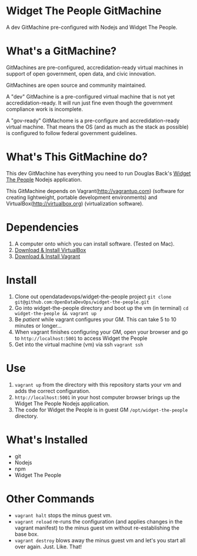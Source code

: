 Widget The People GitMachine
============================

A dev GitMachine pre-configured with Nodejs and Widget The People.

# What's a GitMachine?

GitMachines are pre-configured, accredidation-ready virtual machines in support of open government, open data, and civic innovation.

GitMachines are open source and community maintained.

A "dev" GitMachine is a pre-configured virtual machine that is not yet accredidation-ready. It will run just fine even though the government compliance work is incomplete.

A "gov-ready" GitMachome is a pre-configure and accredidation-ready virtual machine. That means the OS (and as much as the stack as possible) is configured to follow federal government guidelines.

# What's This GitMachine do?

This dev GitMachine has everything you need to run Douglas Back's [Widget The People](https://github.com/douglasback/widget-the-people) Nodejs application.

This GitMachine depends on Vagrant(http://vagrantup.com) (software for creating lightweight, portable development environments) and VirtualBox(http://virtualbox.org) (virtualization software).


# Dependencies

1. A computer onto which you can install software. (Tested on Mac).
2. [Download & Install VirtualBox](https://www.virtualbox.org/wiki/Downloads)
3. [Download & Install Vagrant](http://downloads.vagrantup.com/)
 
# Install

1. Clone out opendatadevops/widget-the-people project `git clone git@github.com:OpenDataDevOps/widget-the-people.git`
2. Go into widget-the-people directory and boot up the vm (in terminal) `cd widget-the-people && vagrant up`
3. Be _patient_ while vagrant configures your GM. This can take 5 to 10 minutes or longer...
4. When vagrant finishes configuring your GM, open your browser and go to `http://localhost:5001` to access Widget the People
5. Get into the virtual machine (vm) via ssh `vagrant ssh`


# Use

1. `vagrant up` from the directory with this repository starts your vm and adds the correct configuration.
2. `http://localhost:5001` in your host computer browser brings up the Widget The People Nodejs application.
3. The code for Widget the People is in guest GM `/opt/widget-the-people` directory.

# What's Installed

- git
- Nodejs
- npm
- Widget The People

# Other Commands

* `vagrant halt` stops the minus guest vm.
* `vagrant reload` re-runs the configuration (and applies changes in the vagrant manifest) to the minus guest vm without re-establishing the base box.
* `vagrant destroy` blows away the minus guest vm and let's you start all over again. Just. Like. That!
